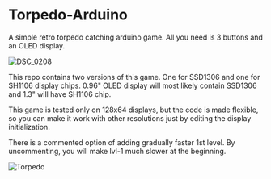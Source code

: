 # Torpedo-Arduino
A simple retro torpedo catching arduino game.
All you need is 3 buttons and an OLED display.

![DSC_0208](https://user-images.githubusercontent.com/35427514/104076792-c9eabc80-521f-11eb-82ad-161690a12c68.JPG)

This repo contains two versions of this game. One for SSD1306 and one for SH1106 display chips. 0.96" OLED display will most likely contain SSD1306 and 1.3" will have SH1106 chip.

This game is tested only on 128x64 displays, but the code is made flexible, so you can make it work with other resolutions just by editing the display initialization.

There is a commented option of adding gradually faster 1st level. By uncommenting, you will make lvl-1 much slower at the beginning.

![Torpedo](https://user-images.githubusercontent.com/35427514/104076600-374a1d80-521f-11eb-8158-39c1d88654b9.png)
